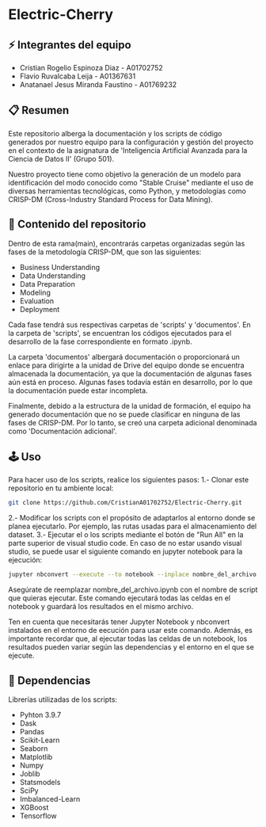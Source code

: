 # Electric-Cherry
## ⚡ Integrantes del equipo
* Cristian Rogelio Espinoza Diaz - A01702752
* Flavio Ruvalcaba Leija - A01367631
* Anatanael Jesus Miranda Faustino - A01769232

## 📋 Resumen
Este repositorio alberga la documentación y los scripts de código generados por nuestro equipo para la configuración y gestión del proyecto en el contexto de la asignatura de 'Inteligencia Artificial Avanzada para la Ciencia de Datos II' (Grupo 501).

Nuestro proyecto tiene como objetivo la generación de un modelo para identificación del modo conocido como "Stable Cruise" mediante el uso de diversas herramientas tecnológicas, como Python, y metodologías como CRISP-DM (Cross-Industry Standard Process for Data Mining).

## 📘 Contenido del repositorio
Dentro de esta rama(main), encontrarás carpetas organizadas según las fases de la metodología CRISP-DM, que son las siguientes:
* Business Understanding
* Data Understanding
* Data Preparation
* Modeling
* Evaluation
* Deployment

Cada fase tendrá sus respectivas carpetas de 'scripts' y 'documentos'. En la carpeta de 'scripts', se encuentran los códigos ejecutados para el desarrollo de la fase correspondiente en formato .ipynb.

La carpeta 'documentos' albergará documentación o proporcionará un enlace para dirigirte a la unidad de Drive del equipo donde se encuentra almacenada la documentación, ya que la documentación de algunas fases aún está en proceso. Algunas fases todavía están en desarrollo, por lo que la documentación puede estar incompleta.

Finalmente, debido a la estructura de la unidad de formación, el equipo ha generado documentación que no se puede clasificar en ninguna de las fases de CRISP-DM. Por lo tanto, se creó una carpeta adicional denominada como 'Documentación adicional'.

## 🕹️ Uso
Para hacer uso de los scripts, realice los siguientes pasos:
1.- Clonar este repositorio en tu ambiente local:
   ```bash
   git clone https://github.com/CristianA01702752/Electric-Cherry.git
   ```
2.- Modificar los scripts con el propósito de adaptarlos al entorno donde se planea ejecutarlo. Por ejemplo, las rutas usadas para el almacenamiento del dataset.
3.- Ejecutar el o los scripts mediante el botón de "Run All" en la parte superior de visual studio code. En caso de no estar usando visual studio, se puede usar el siguiente comando en jupyter notebook para la ejecución:
   ```bash
   jupyter nbconvert --execute --to notebook --inplace nombre_del_archivo.ipynb
   ```
Asegúrate de reemplazar nombre_del_archivo.ipynb con el nombre de script que quieras ejecutar. Este comando ejecutará todas las celdas en el notebook y guardará los resultados en el mismo archivo.

Ten en cuenta que necesitarás tener Jupyter Notebook y nbconvert instalados en el entorno de eecución para usar este comando. Además, es importante recordar que, al ejecutar todas las celdas de un notebook, los resultados pueden variar según las dependencias y el entorno en el que se ejecute.

## 🎯 Dependencias
Librerías utilizadas de los scripts:

* Pyhton 3.9.7
* Dask
* Pandas
* Scikit-Learn
* Seaborn
* Matplotlib
* Numpy
* Joblib
* Statsmodels
* SciPy
* Imbalanced-Learn
* XGBoost
* Tensorflow
